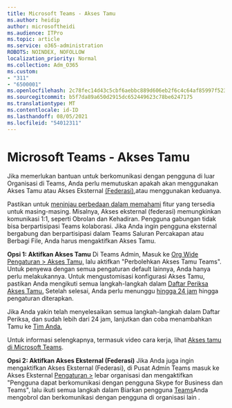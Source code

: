 ```yaml
---
title: Microsoft Teams - Akses Tamu
ms.author: heidip
author: microsoftheidi
ms.audience: ITPro
ms.topic: article
ms.service: o365-administration
ROBOTS: NOINDEX, NOFOLLOW
localization_priority: Normal
ms.collection: Adm_O365
ms.custom:
- "311"
- "6500001"
ms.openlocfilehash: 2c78fec14d43c5cbf6aebbc889d606eb2f6c4c64af85997f523d06872c911a0a
ms.sourcegitcommit: b5f7da89a650d2915dc652449623c78be6247175
ms.translationtype: MT
ms.contentlocale: id-ID
ms.lasthandoff: 08/05/2021
ms.locfileid: "54012311"
---
```

# <a name="microsoft-teams---guest-access"></a>Microsoft Teams - Akses Tamu

Jika memerlukan bantuan untuk berkomunikasi dengan pengguna di luar Organisasi di Teams, Anda perlu memutuskan apakah akan menggunakan Akses Tamu atau Akses Eksternal [(Federasi),](https://docs.microsoft.com/microsoftteams/manage-external-access#external-access-vs-guest-access)atau menggunakan keduanya.

Pastikan untuk [meninjau perbedaan dalam memahami](https://docs.microsoft.com/microsoftteams/manage-external-access#external-access-vs-guest-access) fitur yang tersedia untuk masing-masing.  Misalnya, Akses eksternal (federasi) memungkinkan komunikasi 1:1, seperti Obrolan dan Kehadiran.  Pengguna gabungan tidak bisa berpartisipasi Teams kolaborasi.  Jika Anda ingin pengguna eksternal bergabung dan berpartisipasi dalam Teams Saluran Percakapan atau Berbagi File, Anda harus mengaktifkan Akses Tamu.

**Opsi 1: Aktifkan Akses Tamu** Di Teams Admin, Masuk ke [Org Wide Pengaturan > Akses Tamu,](https://admin.teams.microsoft.com/company-wide-settings/guest-configuration) lalu aktifkan "Perbolehkan Akses Tamu Teams".  Untuk penyewa dengan semua pengaturan default lainnya, Anda hanya perlu melakukannya.  Untuk mengustomisasi konfigurasi Akses Tamu, pastikan Anda mengikuti semua langkah-langkah dalam [Daftar Periksa Akses Tamu.](https://docs.microsoft.com/microsoftteams/guest-access-checklist) Setelah selesai, Anda perlu menunggu [hingga 24 jam](https://docs.microsoft.com/microsoftteams/manage-guests#guest-access-latencies) hingga pengaturan diterapkan.

Jika Anda yakin telah menyelesaikan semua langkah-langkah dalam Daftar Periksa, dan sudah lebih dari 24 jam, lanjutkan dan coba menambahkan Tamu ke [Tim Anda.](https://support.office.com/article/add-guests-to-a-team-in-teams-fccb4fa6-f864-4508-bdde-256e7384a14f#ID0EAABAAA=Desktop)

Untuk informasi selengkapnya, termasuk video cara kerja, lihat [Akses tamu di Microsoft Teams](https://docs.microsoft.com/microsoftteams/guest-access).

**Opsi 2: Aktifkan Akses Eksternal (Federasi)** Jika Anda juga ingin mengaktifkan Akses Eksternal (Federasi), di Pusat Admin Teams masuk ke Akses Eksternal [Pengaturan >](https://admin.teams.microsoft.com/company-wide-settings/external-communications) lebar organisasi dan mengaktifkan "Pengguna dapat berkomunikasi dengan pengguna Skype for Business dan Teams", lalu ikuti semua langkah dalam Biarkan pengguna [Teams](https://docs.microsoft.com/microsoftteams/manage-external-access#let-your-teams-users-chat-and-communicate-with-users-in-another-organization)Anda mengobrol dan berkomunikasi dengan pengguna di organisasi lain .
